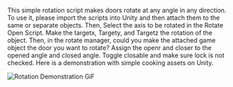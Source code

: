 This simple rotation script makes doors rotate at any angle in any direction. To use it, please import the scripts into Unity and then attach them to the same or separate objects.
Then, Select the axis to be rotated in the Rotate Open Script. Make the targetx, Targety, and Targetz the rotation of the object. Then, in the rotate manager, could you make the attached game object the door you want to rotate? Assign the openr and closer to the opened angle and closed angle. Toggle closable and make sure lock is not checked.
Here is a demonstration with simple cooking assets on Unity.

![Rotation Demonstration GiF](https://github.com/user-attachments/assets/66be235d-6933-4a2a-b55c-f1694db56faf)

